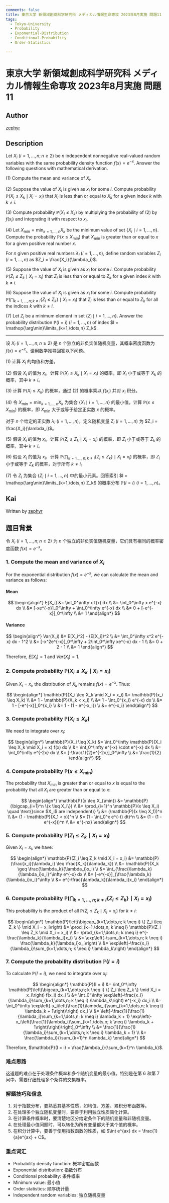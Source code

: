 ```yaml
---
comments: false
title: 東京大学 新領域創成科学研究科 メディカル情報生命専攻 2023年8月実施 問題11
tags:
  - Tokyo-University
  - Probability
  - Exponential-Distribution
  - Conditional-Probability
  - Order-Statistics

---
```


# 東京大学 新領域創成科学研究科 メディカル情報生命専攻 2023年8月実施 問題11

## **Author**

[zephyr](https://inshi-notes.zephyr-zdz.space/)

## **Description**

Let $X_i$ $(i = 1, \dots, n; n \geq 2)$ be $n$ independent nonnegative real-valued random variables with the same probability density function $f(x) = e^{-x}$. Answer the following questions with mathematical derivation.

(1) Compute the mean and variance of $X_i$.

(2) Suppose the value of $X_i$ is given as $x_i$ for some $i$. Compute probability $\mathbb{P}(X_i \leq X_k \mid X_i = x_i)$ that $X_i$ is less than or equal to $X_k$ for a given index $k$ with $k \neq i$.

(3) Compute probability $\mathbb{P}(X_i \leq X_k)$ by multiplying the probability of (2) by $f(x_i)$ and integrating it with respect to $x_i$.

(4) Let $X_{\min} = \min_{k=1,\dots,n} X_k$ be the minimum value of set $\{ X_i \mid i = 1, \dots, n \}$. Compute the probability $\mathbb{P}(x \leq X_{\min})$ that $X_{\min}$ is greater than or equal to $x$ for a given positive real number $x$.

For $n$ given positive real numbers $\lambda_i$ $(i = 1, \dots, n)$, define random variables $Z_i$ $(i = 1, \dots, n)$ as $Z_i = \frac{X_i}{\lambda_i}$.

(5) Suppose the value of $X_i$ is given as $x_i$ for some $i$. Compute probability $\mathbb{P}(Z_i \leq Z_k \mid X_i = x_i)$ that $Z_i$ is less than or equal to $Z_k$ for a given index $k$ with $k \neq i$.

(6) Suppose the value of $X_i$ is given as $x_i$ for some $i$. Compute probability $\mathbb{P}\left(\bigcap_{k=1,\dots,n; k \neq i} \{ Z_i \leq Z_k \} \mid X_i = x_i\right)$ that $Z_i$ is less than or equal to $Z_k$ for all the indices $k$ with $k \neq i$.

(7) Let $Z_I$ be a minimum element in set $\{ Z_i \mid i = 1, \dots, n \}$. Answer the probability distribution $\mathbb{P}(I = i)$ $(i = 1, \dots, n)$ of index $I = \mathop{\arg\min}\limits_{k=1,\dots,n} Z_k$.

---

设 $X_i$ $(i = 1, \dots, n; n \geq 2)$ 是 $n$ 个独立的非负实值随机变量，其概率密度函数为 $f(x) = e^{-x}$。请用数学推导回答以下问题。

(1) 计算 $X_i$ 的均值和方差。

(2) 假设 $X_i$ 的值为 $x_i$，计算 $\mathbb{P}(X_i \leq X_k \mid X_i = x_i)$ 的概率，即 $X_i$ 小于或等于 $X_k$ 的概率，其中 $k \neq i$。

(3) 计算 $\mathbb{P}(X_i \leq X_k)$ 的概率，通过 (2) 的概率乘以 $f(x_i)$ 并对 $x_i$ 积分。

(4) 令 $X_{\min} = \min_{k=1,\dots,n} X_k$ 为集合 $\{ X_i \mid i = 1, \dots, n \}$ 的最小值。计算 $\mathbb{P}(x \leq X_{\min})$ 的概率，即 $X_{\min}$ 大于或等于给定正实数 $x$ 的概率。

对于 $n$ 个给定的正实数 $\lambda_i$ $(i = 1, \dots, n)$，定义随机变量 $Z_i$ $(i = 1, \dots, n)$ 为 $Z_i = \frac{X_i}{\lambda_i}$。

(5) 假设 $X_i$ 的值为 $x_i$，计算 $\mathbb{P}(Z_i \leq Z_k \mid X_i = x_i)$ 的概率，即 $Z_i$ 小于或等于 $Z_k$ 的概率，其中 $k \neq i$。

(6) 假设 $X_i$ 的值为 $x_i$，计算 $\mathbb{P}\left(\bigcap_{k=1,\dots,n; k \neq i} \{ Z_i \leq Z_k \} \mid X_i = x_i\right)$ 的概率，即 $Z_i$ 小于或等于 $Z_k$ 的概率，对于所有 $k \neq i$。

(7) 令 $Z_I$ 为集合 $\{ Z_i \mid i = 1, \dots, n \}$ 中的最小元素。回答索引 $I = \mathop{\arg\min}\limits_{k=1,\dots,n} Z_k$ 的概率分布 $\mathbb{P}(I = i)$ $(i = 1, \dots, n)$。

## **Kai**

Written by [zephyr](https://inshi-notes.zephyr-zdz.space/)

## 题目背景

令 $X_i$ $(i = 1, \dots, n; n \geq 2)$ 为 $n$ 个独立的非负实值随机变量，它们具有相同的概率密度函数 $f(x) = e^{-x}$。

### 1. Compute the mean and variance of $X_i$

For the exponential distribution $f(x) = e^{-x}$, we can calculate the mean and variance as follows:

#### Mean

$$
\begin{align*}
E[X_i] &= \int_0^\infty x f(x) dx \\
&= \int_0^\infty x e^{-x} dx \\
&= [-xe^{-x}]_0^\infty + \int_0^\infty e^{-x} dx \\
&= 0 + [-e^{-x}]_0^\infty \\
&= 1
\end{align*}
$$

#### Variance

$$
\begin{align*}
Var(X_i) &= E[X_i^2] - (E[X_i])^2 \\
&= \int_0^\infty x^2 e^{-x} dx - 1^2 \\
&= [-x^2e^{-x}]_0^\infty + 2\int_0^\infty xe^{-x} dx - 1 \\
&= 0 + 2 - 1 \\
&= 1
\end{align*}
$$

Therefore, $E[X_i] = 1$ and $Var(X_i) = 1$.

### 2. Compute probability $\mathbb{P}(X_i \leq X_k \mid X_i = x_i)$

Given $X_i = x_i$, the distribution of $X_k$ remains $f(x) = e^{-x}$. Thus:

$$
\begin{align*}
\mathbb{P}(X_i \leq X_k \mid X_i = x_i) &= \mathbb{P}(x_i \leq X_k) \\
&= 1 - \mathbb{P}(X_k < x_i) \\
&= 1 - \int_0^{x_i} e^{-x} dx \\
&= 1 - [-e^{-x}]_0^{x_i} \\
&= 1 - (1 - e^{-x_i}) \\
&= e^{-x_i}
\end{align*}
$$

### 3. Compute probability $\mathbb{P}(X_i \leq X_k)$

We need to integrate over $x_i$:

$$
\begin{align*}
\mathbb{P}(X_i \leq X_k) &= \int_0^\infty \mathbb{P}(X_i \leq X_k \mid X_i = x) f(x) dx \\
&= \int_0^\infty e^{-x} \cdot e^{-x} dx \\
&= \int_0^\infty e^{-2x} dx \\
&= [-\frac{1}{2}e^{-2x}]_0^\infty \\
&= \frac{1}{2}
\end{align*}
$$

### 4. Compute probability $\mathbb{P}(x \leq X_{\min})$

The probability that $X_{\min}$ is greater than or equal to $x$ is equal to the probability that all $X_i$ are greater than or equal to $x$:

$$
\begin{align*}
\mathbb{P}(x \leq X_{\min}) &= \mathbb{P}(\bigcap_{i=1}^n \{x \leq X_i\}) \\
&= \prod_{i=1}^n \mathbb{P}(x \leq X_i) \quad \text{(since $X_i$ are independent)} \\
&= (\mathbb{P}(x \leq X_1))^n \\
&= (1 - \mathbb{P}(X_1 < x))^n \\
&= (1 - \int_0^x e^{-t} dt)^n \\
&= (1 - (1 - e^{-x}))^n \\
&= e^{-nx}
\end{align*}
$$

### 5. Compute probability $\mathbb{P}(Z_i \leq Z_k \mid X_i = x_i)$

Given $X_i = x_i$, we have:

$$
\begin{align*}
\mathbb{P}(Z_i \leq Z_k \mid X_i = x_i) &= \mathbb{P}(\frac{x_i}{\lambda_i} \leq \frac{X_k}{\lambda_k}) \\
&= \mathbb{P}(X_k \geq \frac{\lambda_k}{\lambda_i}x_i) \\
&= \int_{\frac{\lambda_k}{\lambda_i}x_i}^\infty e^{-x} dx \\
&= [-e^{-x}]_{\frac{\lambda_k}{\lambda_i}x_i}^\infty \\
&= e^{-\frac{\lambda_k}{\lambda_i}x_i}
\end{align*}
$$

### 6. Compute probability $\mathbb{P}\left(\bigcap_{k=1,\dots,n; k \neq i} \{ Z_i \leq Z_k \} \mid X_i = x_i\right)$

This probability is the product of all $\mathbb{P}(Z_i \leq Z_k \mid X_i = x_i)$ for $k \neq i$:

$$
\begin{align*}
\mathbb{P}\left(\bigcap_{k=1,\dots,n; k \neq i} \{ Z_i \leq Z_k \} \mid X_i = x_i\right) &= \prod_{k=1,\dots,n; k \neq i} \mathbb{P}(Z_i \leq Z_k \mid X_i = x_i) \\
&= \prod_{k=1,\dots,n; k \neq i} e^{-\frac{\lambda_k}{\lambda_i}x_i} \\
&= \exp\left(-\sum_{k=1,\dots,n; k \neq i} \frac{\lambda_k}{\lambda_i}x_i\right) \\
&= \exp\left(-\frac{x_i}{\lambda_i}\sum_{k=1,\dots,n; k \neq i} \lambda_k\right)
\end{align*}
$$

### 7. Compute the probability distribution $\mathbb{P}(I = i)$

To calculate $\mathbb{P}(I = i)$, we need to integrate over $x_i$:

$$
\begin{align*}
\mathbb{P}(I = i) &= \int_0^\infty \mathbb{P}\left(\bigcap_{k=1,\dots,n; k \neq i} \{ Z_i \leq Z_k \} \mid X_i = x_i\right) f(x_i) dx_i \\
&= \int_0^\infty \exp\left(-\frac{x_i}{\lambda_i}\sum_{k=1,\dots,n; k \neq i} \lambda_k\right) e^{-x_i} dx_i \\
&= \int_0^\infty \exp\left(-x_i\left(\frac{1}{\lambda_i}\sum_{k=1,\dots,n; k \neq i} \lambda_k + 1\right)\right) dx_i \\
&= \left[-\frac{1}{\frac{1}{\lambda_i}\sum_{k=1,\dots,n; k \neq i} \lambda_k + 1} \exp\left(-x_i\left(\frac{1}{\lambda_i}\sum_{k=1,\dots,n; k \neq i} \lambda_k + 1\right)\right)\right]_0^\infty \\
&= \frac{1}{\frac{1}{\lambda_i}\sum_{k=1,\dots,n; k \neq i} \lambda_k + 1} \\
&= \frac{\lambda_i}{\sum_{k=1}^n \lambda_k}
\end{align*}
$$

Therefore, $\mathbb{P}(I = i) = \frac{\lambda_i}{\sum_{k=1}^n \lambda_k}$.

### 难点思路

这道题的难点在于处理条件概率和多个随机变量的最小值。特别是在第 6 和第 7 问中，需要仔细处理多个条件的交集概率。

### 解题技巧和信息

1. 对于指数分布，要熟悉其基本性质，如均值、方差、累积分布函数等。
2. 在处理多个独立随机变量时，要善于利用独立性质简化计算。
3. 在计算条件概率时，要清楚地区分给定条件下的随机变量和非随机变量。
4. 在处理最小值问题时，可以转化为所有变量都大于某个值的概率。
5. 在积分计算中，要善于使用指数函数的性质，如 $\int e^{ax} dx = \frac{1}{a}e^{ax} + C$。

### 重点词汇

- Probability density function: 概率密度函数
- Exponential distribution: 指数分布
- Conditional probability: 条件概率
- Minimum value: 最小值
- Order statistics: 顺序统计量
- Independent random variables: 独立随机变量
